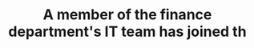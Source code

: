 ---
layout: answer
title: "A member of the finance department's IT team has joined th"
blurb: "User rights and policies should be assigned to groups, and then users get added to those groups, subsequently inheriting all of the rights and policies as"
quid: 145
---